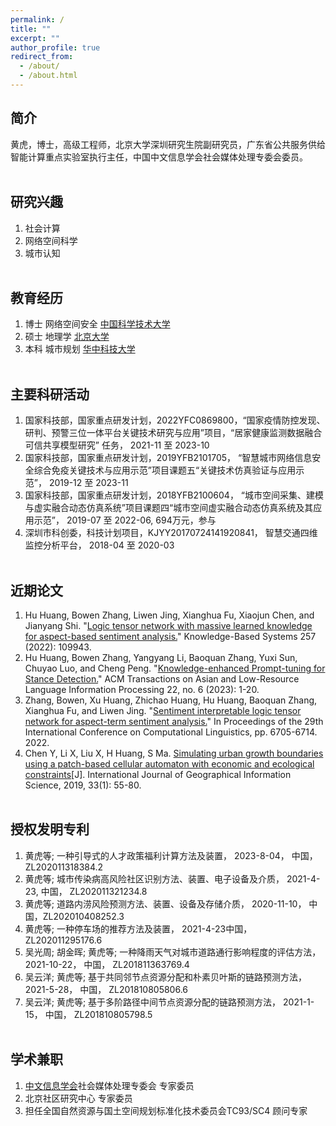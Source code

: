 ```yaml
---
permalink: /
title: ""
excerpt: ""
author_profile: true
redirect_from: 
  - /about/
  - /about.html
---
```


  
## 简介
黄虎，博士，高级工程师，北京大学深圳研究生院副研究员，广东省公共服务供给智能计算重点实验室执行主任，中国中文信息学会社会媒体处理专委会委员。
<br/><br/>
   
## 研究兴趣
1. 社会计算
2. 网络空间科学
3. 城市认知
<br/><br/>


## 教育经历
1. 博士   网络空间安全   [中国科学技术大学](https://www.ustc.edu.cn/)
2. 硕士   地理学   [北京大学](https://www.pku.edu.cn/)
3. 本科   城市规划   [华中科技大学](https://www.hust.edu.cn/)
<br/><br/>


## 主要科研活动
1. 国家科技部，国家重点研发计划，2022YFC0869800，“国家疫情防控发现、研判、预警三位一体平台关键技术研究与应用”项目，“居家健康监测数据融合可信共享模型研究” 任务， 2021-11 至 2023-10
2. 国家科技部，国家重点研发计划，2019YFB2101705， “智慧城市网络信息安全综合免疫关键技术与应用示范”项目课题五“关键技术仿真验证与应用示范”， 2019-12 至 2023-11
3. 国家科技部，国家重点研发计划，2018YFB2100604， “城市空间采集、建模与虚实融合动态仿真系统”项目课题四“城市空间虚实融合动态仿真系统及其应用示范”， 2019-07 至 2022-06, 694万元，参与
4. 深圳市科创委，科技计划项目，KJYY20170724141920841， 智慧交通四维监控分析平台， 2018-04 至 2020-03
<br/><br/>


## 近期论文
1. Hu Huang, Bowen Zhang, Liwen Jing, Xianghua Fu, Xiaojun Chen, and Jianyang Shi. "[Logic tensor network with massive learned knowledge for aspect-based sentiment analysis.](https://www.sciencedirect.com/science/article/abs/pii/S095070512201036X)" Knowledge-Based Systems 257 (2022): 109943. 
2. Hu Huang, Bowen Zhang, Yangyang Li, Baoquan Zhang, Yuxi Sun, Chuyao Luo, and Cheng Peng. "[Knowledge-enhanced Prompt-tuning for Stance Detection.](http://www.liyangyang.com/wp-content/uploads/2023/06/TALLIP23-StanceDetection-YangyangLi.pdf)" ACM Transactions on Asian and Low-Resource Language Information Processing 22, no. 6 (2023): 1-20.
3. Zhang, Bowen, Xu Huang, Zhichao Huang, Hu Huang, Baoquan Zhang, Xianghua Fu, and Liwen Jing. "[Sentiment interpretable logic tensor network for aspect-term sentiment analysis.](https://aclanthology.org/2022.coling-1.582.pdf)" In Proceedings of the 29th International Conference on Computational Linguistics, pp. 6705-6714. 2022. 
4. Chen Y, Li X, Liu X, H Huang, S Ma. [Simulating urban growth boundaries using a patch-based cellular automaton with economic and ecological constraints](https://www.tandfonline.com/doi/abs/10.1080/13658816.2018.1514119)[J]. International Journal of Geographical Information Science, 2019, 33(1): 55-80. 
<br/><br/>


## 授权发明专利
1. 黄虎等; 一种引导式的人才政策福利计算方法及装置， 2023-8-04， 中国， ZL202011318384.2
2. 黄虎等; 城市传染病高风险社区识别方法、装置、电子设备及介质， 2021-4-23, 中国， ZL202011321234.8
3. 黄虎等; 道路内涝风险预测方法、装置、设备及存储介质， 2020-11-10， 中国，ZL202010408252.3 
4. 黄虎等; 一种停车场的推荐方法及装置， 2021-4-23中国，ZL202011295176.6
5. 吴光周; 胡金晖; 黄虎等; 一种降雨天气对城市道路通行影响程度的评估方法， 2021-10-22， 中国，  ZL201811363769.4 
6. 吴云洋; 黄虎等; 基于共同邻节点资源分配和朴素贝叶斯的链路预测方法， 2021-5-28， 中国， ZL201810805806.6 
7. 吴云洋; 黄虎等; 基于多阶路径中间节点资源分配的链路预测方法， 2021-1-15， 中国， ZL201810805798.5 
<br/><br/>

## 学术兼职
1. [中文信息学会](https://www.cipsc.org.cn/index.aspx)社会媒体处理专委会  专家委员
2. 北京社区研究中心  专家委员
3. 担任全国自然资源与国土空间规划标准化技术委员会TC93/SC4  顾问专家
<br/><br/>
